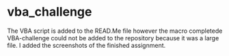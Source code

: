 # vba_challenge
The VBA script is added to the READ.Me file however the macro completede VBA-challenge could not be added to the repository because it was a large file. 
I added the screenshots of the finished assignment. 
